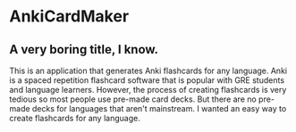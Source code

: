 # AnkiCardMaker
## A very boring title, I know. 

This is an application that generates Anki flashcards for any language. Anki is a spaced repetition flashcard software that is popular with GRE students and language learners. However, the process of creating flashcards is very tedious so most people use pre-made card decks. But there are no pre-made decks for languages that aren't mainstream. I wanted an easy way to create flashcards for any language.



